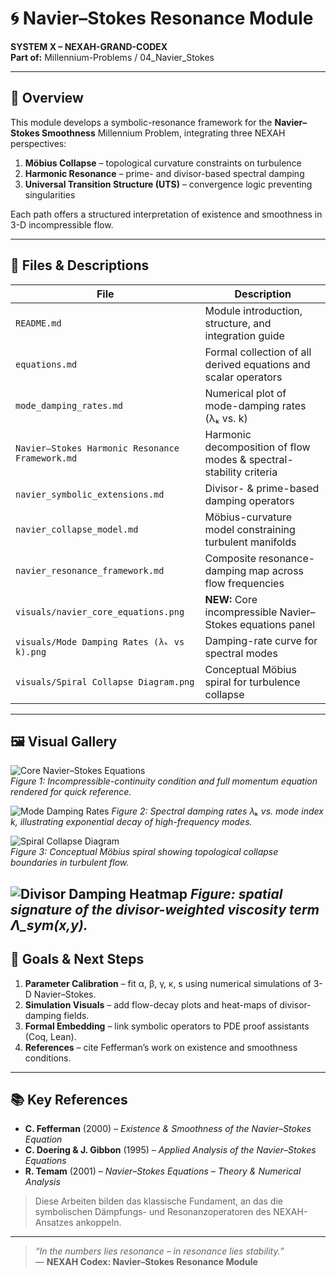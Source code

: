 # 🌀 Navier–Stokes Resonance Module  

**SYSTEM X – NEXAH-GRAND-CODEX**  
**Part of:** Millennium-Problems / 04_Navier_Stokes  

---

## 📖 Overview
This module develops a symbolic-resonance framework for the **Navier–Stokes Smoothness** Millennium Problem, integrating three NEXAH perspectives:

1. **Möbius Collapse** – topological curvature constraints on turbulence  
2. **Harmonic Resonance** – prime- and divisor-based spectral damping  
3. **Universal Transition Structure (UTS)** – convergence logic preventing singularities  

Each path offers a structured interpretation of existence and smoothness in 3-D incompressible flow.

---

## 📂 Files & Descriptions  

| File                                            | Description                                                                 |
|-------------------------------------------------|-----------------------------------------------------------------------------|
| `README.md`                                     | Module introduction, structure, and integration guide                       |
| `equations.md`                                  | Formal collection of all derived equations and scalar operators             |
| `mode_damping_rates.md`                         | Numerical plot of mode-damping rates (λₖ vs. k)                              |
| `Navier–Stokes Harmonic Resonance Framework.md` | Harmonic decomposition of flow modes & spectral-stability criteria          |
| `navier_symbolic_extensions.md`                 | Divisor- & prime-based damping operators                                    |
| `navier_collapse_model.md`                      | Möbius-curvature model constraining turbulent manifolds                     |
| `navier_resonance_framework.md`                 | Composite resonance-damping map across flow frequencies                     |
| `visuals/navier_core_equations.png`             | **NEW:** Core incompressible Navier–Stokes equations panel                  |
| `visuals/Mode Damping Rates (λₖ vs k).png`       | Damping-rate curve for spectral modes                                       |
| `visuals/Spiral Collapse Diagram.png`           | Conceptual Möbius spiral for turbulence collapse                            |

---

## 🖼 Visual Gallery  

<!-- Core equations panel -->
![Core Navier–Stokes Equations](./visuals/navier_core_equations.png)  
*Figure 1: Incompressible-continuity condition and full momentum equation rendered for quick reference.*

<!-- Mode-damping plot -->
![Mode Damping Rates](./visuals/Mode%20Damping%20Rates%20(%CE%BB%E2%82%96%20vs%20k).png)
*Figure 2: Spectral damping rates λₖ vs. mode index k, illustrating exponential decay of high-frequency modes.*

<!-- Spiral-collapse diagram -->
![Spiral Collapse Diagram](./visuals/Spiral%20Collapse%20Diagram.png)  
*Figure 3: Conceptual Möbius spiral showing topological collapse boundaries in turbulent flow.*

![Divisor Damping Heatmap](./visuals/divisor_damping_heatmap.png)
*Figure: spatial signature of the divisor-weighted viscosity term Λ_sym(x,y).*
---

## 🎯 Goals & Next Steps  

1. **Parameter Calibration** – fit α, β, γ, κ, s using numerical simulations of 3-D Navier–Stokes.  
2. **Simulation Visuals** – add flow-decay plots and heat-maps of divisor-damping fields.  
3. **Formal Embedding** – link symbolic operators to PDE proof assistants (Coq, Lean).  
4. **References** – cite Fefferman’s work on existence and smoothness conditions.
---

## 📚 Key References

- **C. Fefferman** (2000) – *Existence & Smoothness of the Navier–Stokes Equation*  
- **C. Doering & J. Gibbon** (1995) – *Applied Analysis of the Navier–Stokes Equations*  
- **R. Temam** (2001) – *Navier–Stokes Equations – Theory & Numerical Analysis*

> Diese Arbeiten bilden das klassische Fundament, an das die symbolischen
> Dämpfungs- und Resonanzoperatoren des NEXAH-Ansatzes ankoppeln.
---

> *“In the numbers lies resonance – in resonance lies stability.”*  
> — **NEXAH Codex: Navier–Stokes Resonance Module**
